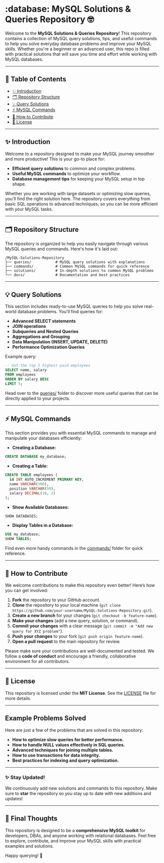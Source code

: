 # :database: MySQL Solutions & Queries Repository :nerd_face:

Welcome to the **MySQL Solutions & Queries Repository**! This repository contains a collection of MySQL query solutions, tips, and useful commands to help you solve everyday database problems and improve your MySQL skills. Whether you're a beginner or an advanced user, this repo is filled with practical solutions that will save you time and effort while working with MySQL databases.

---

## :book: Table of Contents

- [✨ Introduction](#-introduction)
- [🗂️ Repository Structure](#-repository-structure)
- [💡 Query Solutions](#-query-solutions)
- [⚡ MySQL Commands](#-mysql-commands)
- [🤝 How to Contribute](#-how-to-contribute)
- [📜 License](#-license)

---

## ✨ Introduction

Welcome to a repository designed to make your MySQL journey smoother and more productive! This is your go-to place for:

- **Efficient query solutions** to common and complex problems.
- **Useful MySQL commands** to optimize your workflow.
- **Database management tips** for keeping your MySQL setup in top shape.

Whether you are working with large datasets or optimizing slow queries, you'll find the right solution here. The repository covers everything from basic SQL operations to advanced techniques, so you can be more efficient with your MySQL tasks.

---

## 🗂️ Repository Structure

The repository is organized to help you easily navigate through various MySQL queries and commands. Here's how it's laid out:

```
/MySQL-Solutions-Repository
├── queries/           # MySQL query solutions with explanations
├── commands/          # Common MySQL commands for quick reference
├── solutions/         # In-depth solutions to common MySQL problems
└── docs/              # Documentation and best practices
```

---

## 💡 Query Solutions

This section includes ready-to-use MySQL queries to help you solve real-world database problems. You'll find queries for:

- **Advanced SELECT statements**
- **JOIN operations**
- **Subqueries and Nested Queries**
- **Aggregations and Grouping**
- **Data Manipulation (INSERT, UPDATE, DELETE)**
- **Performance Optimization Queries**

Example query:

```sql
-- Get the top 5 highest paid employees
SELECT name, salary
FROM employees
ORDER BY salary DESC
LIMIT 5;
```

Head over to the [queries/](queries/) folder to discover more useful queries that can be directly applied to your projects.

---

## ⚡ MySQL Commands

This section provides you with essential MySQL commands to manage and manipulate your databases efficiently:

- **Creating a Database:**

```sql
CREATE DATABASE my_database;
```

- **Creating a Table:**

```sql
CREATE TABLE employees (
  id INT AUTO_INCREMENT PRIMARY KEY,
  name VARCHAR(100),
  position VARCHAR(50),
  salary DECIMAL(10, 2)
);
```

- **Show Available Databases:**

```sql
SHOW DATABASES;
```

- **Display Tables in a Database:**

```sql
USE my_database;
SHOW TABLES;
```

Find even more handy commands in the [commands/](commands/) folder for quick reference.

---

## 🤝 How to Contribute

We welcome contributions to make this repository even better! Here’s how you can get involved:

1. **Fork** the repository to your GitHub account.
2. **Clone** the repository to your local machine (`git clone https://github.com/your-username/MySQL-Solutions-Repository.git`).
3. **Create a new branch** for your changes (`git checkout -b feature-name`).
4. **Make your changes** (add a new query, solution, or command).
5. **Commit your changes** with a clear message (`git commit -m "Add new query for XYZ problem"`).
6. **Push your changes** to your fork (`git push origin feature-name`).
7. **Open a pull request** to the main repository for review.

Please make sure your contributions are well-documented and tested. We follow a **code of conduct** and encourage a friendly, collaborative environment for all contributors.

---

## 📜 License

This repository is licensed under the **MIT License**. See the [LICENSE](LICENSE) file for more details.

---

## Example Problems Solved

Here are just a few of the problems that are solved in this repository:

- **How to optimize slow queries for better performance.**
- **How to handle NULL values effectively in SQL queries.**
- **Advanced techniques for joining multiple tables.**
- **How to use transactions for data integrity.**
- **Best practices for indexing and query optimization.**

---

### :sparkles: Stay Updated!

We continuously add new solutions and commands to this repository. Make sure to **star** the repository so you stay up to date with new additions and updates!

---

## 📝 Final Thoughts

This repository is designed to be a **comprehensive MySQL toolkit** for developers, DBAs, and anyone working with relational databases. Feel free to explore, contribute, and improve your MySQL skills with practical examples and solutions.

Happy querying! :tada:
